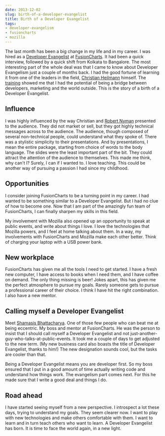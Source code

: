 ```yaml
---
date: 2013-12-02
slug: birth-of-a-developer-evangelist
title: Birth of a Developer Evangelist
tags:
- developer-evangelism
- fusioncharts
- mozilla
---
```


The last month has been a big change in my life and in my career. I was hired as a [Developer Evangelist](http://developer-evangelism.com/handbook.php#defining) at [FusionCharts](http://www.fusioncharts.com). It had been a quick interview, followed by a quick shift from Kolkata to Bangalore. The most interesting part of the whole deal was that I came to know about Developer Evangelism just a couple of months back. I had the good fortune of learning it from one of the leaders in the field, [Christian Heilmann](http://christianheilmann.com) himself. The [training](http://kaustavdm.in/2013/09/mdn-evangelism-training-and-jsfoo-2013.html) showed me that I had the potential of being a bridge between developers, marketing and the world outside. This is the story of a birth of a Developer Evangelist.<!-- more -->



## Influence



I was highly influenced by the way Christian and [Robert Nyman](http://robertnyman.com) presented to the audience. They did not market or sell, but they got highly technical messages across to the audience. The audience, though composed of several non-technical people, could understand what they spoke of. There was a stylistic simplicity to their presentations. And by presentations, I mean the entire package, starting from choice of words to the body language. The slides were the least important part of the bit. They could attract the attention of the audience to themselves. This made me think, why can't I? Surely, I can if I wanted to. I love teaching. This could be another way of pursuing a passion I had since my childhood.



## Opportunities



I consider joining FusionCharts to be a turning point in my career. I had wanted to be something similar to a Developer Evangelist. But I had no clue of how to become one. Now that I am part of the amazingly fun team of FusionCharts, I can finally sharpen my skills in this field.

My involvement with Mozilla also opened up an opportunity to speak at public events, and write about things I love. I love the technologies that Mozilla powers, and I feel at home talking about them. In a way, my involvements with FusionCharts and Mozilla make each other better. Think of charging your laptop with a USB power bank.



## New workplace



FusionCharts has given me all the tools I need to get started. I have a fresh new computer, I have access to books when I need them, and I have coffee on demand. The only thing missing is beer! Jokes apart, this has given me the perfect atmosphere to pursue my goals. Rarely someone gets to pursue a professional career of their choice. I think I have hit the right combination. I also have a new mentor.



## Calling myself a Developer Evangelist



Meet [Shamasis Bhattacharya](http://shamasis.net). One of those few people who can beat me at being eccentric. My boss and mentor at FusionCharts. He was the person to insist that I should call myself a Developer Evangelist and not just-another-guy-who-talks-at-public-events. It took me a couple of days to get adjusted to the new term. (My new business card also boasts the title of Developer Evangelist, thanks to him!) The new designation sounds cool, but the tasks are cooler than that.

Being a Developer Evangelist means you are developer first. So my boss ensured that I put in a good amount of time actually writing code and understand how things work. The evangelism part comes next. For this he made sure that I write a good deal and things I do.



## Road ahead



I have started seeing myself from a new perspective. I introspect a lot these days, trying to understand my goals. They seem clearer now. I want to play with new technologies and make others comfortable with them. I want to learn and in turn teach others who want to learn. A Developer Evangelist has born. It is time to face the world again, in a new light.

